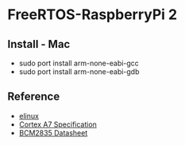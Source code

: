 # FreeRTOS-RaspberryPi 2

## Install - Mac
- sudo port install arm-none-eabi-gcc
- sudo port install arm-none-eabi-gdb

## Reference
 - [elinux](http://elinux.org/RPi_Software#ARM)
 - [Cortex A7 Specification](https://www.arm.com/products/processors/cortex-a/cortex-a7.php)
 - [BCM2835 Datasheet](https://www.raspberrypi.org/app/uploads/2012/02/BCM2835-ARM-Peripherals.pdf)
